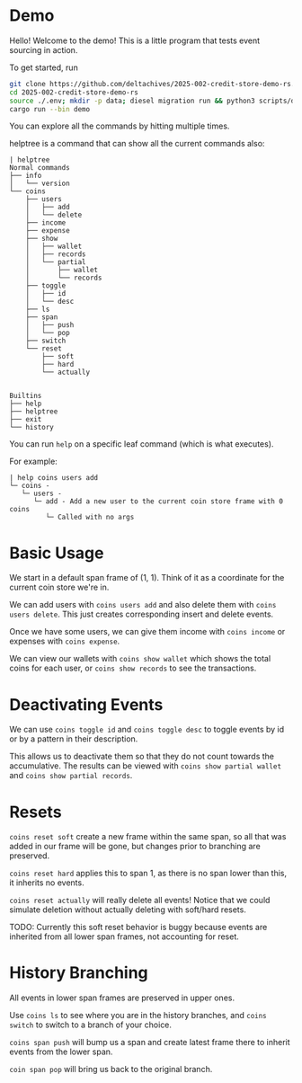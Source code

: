 # Demo

Hello! Welcome to the demo! This is a little program that tests event sourcing in action.

To get started, run

```sh
git clone https://github.com/deltachives/2025-002-credit-store-demo-rs.git
cd 2025-002-credit-store-demo-rs
source ./.env; mkdir -p data; diesel migration run && python3 scripts/diesel-postprocess.py
cargo run --bin demo
```

You can explore all the commands by hitting <TAB> multiple times.

helptree is a command that can show all the current commands also:

```
| helptree
Normal commands
├── info
│   └── version
└── coins
    ├── users
    │   ├── add
    │   └── delete
    ├── income
    ├── expense
    ├── show
    │   ├── wallet
    │   ├── records
    │   └── partial
    │       ├── wallet
    │       └── records
    ├── toggle
    │   ├── id
    │   └── desc
    ├── ls
    ├── span
    │   ├── push
    │   └── pop
    ├── switch
    └── reset
        ├── soft
        ├── hard
        └── actually


Builtins
├── help
├── helptree
├── exit
└── history
```

You can run `help` on a specific leaf command (which is what executes).

For example:

```
| help coins users add
└─ coins -
   └─ users -
      └─ add - Add a new user to the current coin store frame with 0 coins
         └─ Called with no args
```

# Basic Usage

We start in a default span frame of (1, 1). Think of it as a coordinate for the current coin store we're in.

We can add users with `coins users add` and also delete them with `coins users delete`. This just creates corresponding insert and delete events.

Once we have some users, we can give them income with `coins income` or expenses with `coins expense`.

We can view our wallets with `coins show wallet` which shows the total coins for each user, or `coins show records` to see the transactions.

# Deactivating Events

We can use `coins toggle id` and `coins toggle desc` to toggle events by id or by a pattern in their description.

This allows us to deactivate them so that they do not count towards the accumulative. The results can be viewed with `coins show partial wallet` and `coins show partial records`.

# Resets

`coins reset soft` create a new frame within the same span, so all that was added in our frame will be gone, but changes prior to branching are preserved.

`coins reset hard` applies this to span 1, as there is no span lower than this, it inherits no events.

`coins reset actually` will really delete all events! Notice that we could simulate deletion without actually deleting with soft/hard resets.

TODO: Currently this soft reset behavior is buggy because events are inherited from all lower span frames, not accounting for reset.

# History Branching

All events in lower span frames are preserved in upper ones.

Use `coins ls` to see where you are in the history branches, and `coins switch` to switch to a branch of your choice.

`coins span push` will bump us a span and create latest frame there to inherit events from the lower span.

`coin span pop` will bring us back to the original branch.